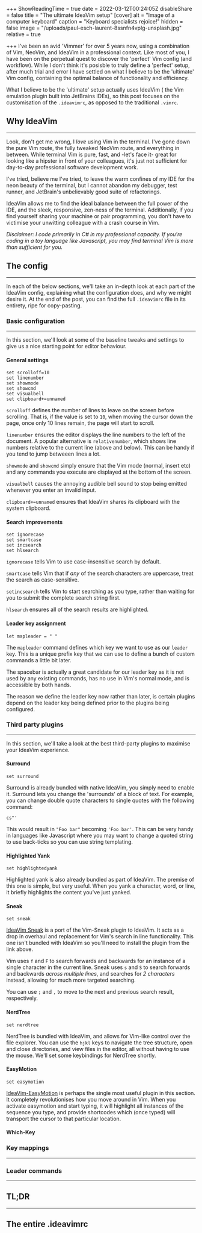 +++
ShowReadingTime = true
date = 2022-03-12T00:24:05Z
disableShare = false
title = "The ultimate IdeaVim setup"
[cover]
alt = "Image of a computer keyboard"
caption = "Keyboard specialists rejoice!"
hidden = false
image = "/uploads/paul-esch-laurent-8ssnfn4vplg-unsplash.jpg"
relative = true

+++
I've been an avid 'Vimmer' for over 5 years now, using a combination of Vim, NeoVim, and IdeaVim in a professional context.  Like most of you, I have been on the perpetual quest to discover the 'perfect' Vim config (and workflow). While I don't think it's posisble to truly define a 'perfect' setup, after much trial and error I have settled on what I believe to be the 'ultimate' Vim config, containing the optimal balance of functionality and efficiency.

What I believe to be the 'ultimate' setup actually uses IdeaVim ( the Vim emulation plugin built into JetBrains IDEs), so this post focuses on the customisation of the `.ideavimrc`, as opposed to the traditional `.vimrc`.

## Why IdeaVim

***

Look, don't get me wrong, I _love_ using Vim in the terminal. I've gone down the pure Vim route, the fully tweaked NeoVim route, and everything in between. While terminal Vim is pure, fast, and -let's face it- great for looking like a hipster in front of your colleagues, it's just not sufficient for day-to-day professional software development work.

I've tried, believe me I've tried, to leave the warm confines of my IDE for the neon beauty of the terminal, but I cannot abandon my debugger, test runner, and JetBrain's unbelievably good suite of refactorings.

IdeaVim allows me to find the ideal balance between the full power of the IDE, and the sleek, responsive, zen-ness of the terminal. Additionally, if you find yourself sharing your machine or pair programming, you don't have to victimise your unwitting colleague with a crash course in Vim.

_Disclaimer: I code primarily in C# in my professional capacity.  If you're coding in a toy language like Javascript, you may find terminal Vim is more than sufficient for you._

## The config

***

In each of the below sections, we'll take an in-depth look at each part of the IdeaVim config, explaining what the configuration does, and why we might desire it.  At the end of the post, you can find the full `.ideavimrc` file in its entirety, ripe for copy-pasting.

### Basic configuration

***

In this section, we'll look at some of the baseline tweaks and settings to give us a nice starting point for editor behaviour.

#### General settings

```vimrc
set scrolloff=10
set linenumber
set showmode
set showcmd
set visualbell
set clipboard+=unnamed
```

`scrolloff` defines the number of lines to leave on the screen before scrolling. That is, if the value is set to `10`, when moving the cursor down the page, once only 10 lines remain, the page will start to scroll.

`linenumber` ensures the editor displays the line numbers to the left of the document. A popular alternative is `relativenumber`, which shows line numbers relative to the current line (above and below). This can be handy if you tend to jump betweeen lines a lot.

`showmode` and `showcmd` simply ensure that the Vim mode (normal, insert etc) and any commands you execute are displayed at the bottom of the screen.

`visualbell` causes the annoying audible bell sound to stop being emitted whenever you enter an invalid input.

`clipboard+=unnamed` ensures that IdeaVim shares its clipboard with the system clipboard.

#### Search improvements

```vimrc
set ignorecase
set smartcase
set incsearch
set hlsearch
```

`ignorecase` tells Vim to use case-insensitive search by default.

`smartcase` tells Vim that if _any_ of the search characters are uppercase, treat the search as case-sensitive.

`setincsearch` tells Vim to start searching as you type, rather than waiting for you to submit the complete search string first.

`hlsearch` ensures all of the search results are highlighted.

#### Leader key assignment

```vimrc
let mapleader = " "
```

The `mapleader` command defines which key we want to use as our `leader` key. This is a unique prefix key that we can use to define a bunch of custom commands a little bit later.

The spacebar is actually a great candidate for our leader key as it is not used by any existing commands, has no use in Vim's normal mode, and is accessible by both hands.

The reason we define the leader key now rather than later, is certain plugins depend on the leader key being defined prior to the plugins being configured.

### Third party plugins

***

In this section, we'll take a look at the best third-party plugins to maximise your IdeaVim experience.

#### Surround

```vimrc
set surround
```

Surround is already bundled with native IdeaVim, you simply need to enable it.  Surround lets you change the 'surrounds' of a block of text. For example, you can change double quote characters to single quotes with the following command:

    cs"'

This would result in `"Foo bar"` becoming `'Foo bar'`. This can be very handy in languages like Javascript where you may want to change a quoted string to use back-ticks so you can use string templating.

#### Highlighted Yank

```vimrc
set highlightedyank
```

Highlighted yank is also already bundled as part of IdeaVim.  The premise of this one is simple, but very useful. When you yank a character, word, or line, it briefly highlights the content you've just yanked.

#### Sneak

```vimrc
set sneak
```

[IdeaVim Sneak](https://plugins.jetbrains.com/plugin/15348-ideavim-sneak) is a port of the Vim-Sneak plugin to IdeaVim. It acts as a drop in overhaul and replacement for Vim's search in line functionality. This one isn't bundled with IdeaVim so you'll need to install the plugin from the link above.

Vim uses `f` and `F` to search forwards and backwards for an instance of a single character in the current line. Sneak uses `s` and `S` to search forwards and backwards _across multiple lines_, and searches for _2 characters_ instead, allowing for much more targeted searching.

You can use `;` and `,` to move to the next and previous search result, respectively.

#### NerdTree

```vimrc
set nerdtree
```

NerdTree is bundled with IdeaVim, and allows for Vim-like control over the file explorer. You can use the `hjkl` keys to navigate the tree structure, open and close directories, and view files in the editor, all without having to use the mouse. We'll set some keybindings for NerdTree shortly.

#### EasyMotion

```vimrc
set easymotion
```

[IdeaVim-EasyMotion](https://plugins.jetbrains.com/plugin/13360-ideavim-easymotion) is perhaps the single most useful plugin in this section. It completely revolutionises how you move around in Vim.  When you activate easymotion and start typing, it will highlight all instances of the sequence you type, and provide shortcodes which (once typed) will transport the cursor to that particular location.





#### Which-Key

### Key mappings

***

### Leader commands

***

## TL;DR

***

## The entire .ideavimrc